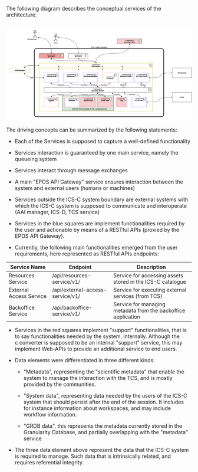 The following diagram describes the conceptual services of the architecture.

 ![image](./conceptual-design.png)

The driving concepts can be summarized by the following statements:

* Each of the Services is supposed to capture a well-defined functionality

* Services interaction is guaranteed by one main service, namely the queueing system

* Services interact through message exchanges

* A main "EPOS API Gateway" service ensures interaction between the system and external users (humans or machines)

* Services outside the ICS-C system boundary are external systems with which the ICS-C system is supposed to communicate and interoperate (AAI manager, ICS-D, TCS service)

* Services in the blue squares are implement functionalities required by the user and actionable by means of a RESTful APIs (proxied by the EPOS API Gateway).

* Currently, the following main functionalities emerged from the user requirements, here represented as RESTful APIs endpoints:

| Service Name | Endpoint | Description |
|--|--|--
| Resources Service | /api/resources-service/v1/ | Service for accessing assets stored in the ICS-C catalogue |
| External Access Service | /api/external-access-service/v1/ | Service for executing external services (from TCS) |
| Backoffice Service | /api/backoffice-service/v1/ | Service for managing metadata from the backoffice application |

*  Services in the red squares implement "support" functionalities, that is to say functionalities needed by the system, internally. Although the c converter is supposed to be an internal "support" service, this may implement Web-APIs to provide an additional service to end users.

* Data elements were differentiated in three different kinds:

  *  "Metadata", representing the "scientific metadata" that enable the system to manage the interaction with the TCS, and is mostly provided by the communities.

  * "System data", representing data needed by the users of the ICS-C system that should persist after the end of the session. It includes for instance information about workspaces, and may include workflow information.

  * "GRDB data", this represents the metadata currently stored in the Granularity Database, and partially overlapping with the "metadata" service
  
* The three data element above represent the data that the ICS-C system is required to manage. Such data that is intrinsically related, and requires referential integrity.
